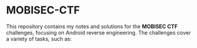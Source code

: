 # MOBISEC-CTF
This repository contains my notes and solutions for the **MOBISEC CTF** challenges, focusing on Android reverse engineering. The challenges cover a variety of tasks, such as:
